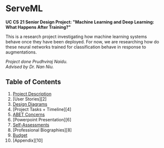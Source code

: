 # ServeML
<b>UC CS 21 Senior Design Project: "Machine Learning and Deep Learning: What Happens After Training?"</b>


This is a research project investigating how machine learning systems behave once they have been deployed. For now, we are researching how do these neural networks trained for classification behave in response to augmentations. 

<em>Project done Prudhviraj Naidu.</em><br>
<em>Advised by Dr. Nan Niu.</em>

## Table of Contents
1. [Project Description][1]
2. [User Stories][2]
3. [Design Diagrams][3]
4. [Project Tasks + Timeline][4]
5. [ABET Concerns][5]
6. [Powerpoint Presentation][6]
7. [Self-Assessments][7]
8. [Professional Biographies][8]
9. [Budget][9]
10. [Appendix][10]

[1]: 
[2]: 
[3]: 
[4]: 
[5]:
[6]: 
[7]: 
[8]:
[9]: 
[10]: 